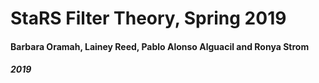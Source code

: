 # StaRS Filter Theory, Spring 2019
#### Barbara Oramah, Lainey Reed, Pablo Alonso Alguacil and Ronya Strom
##### 2019
